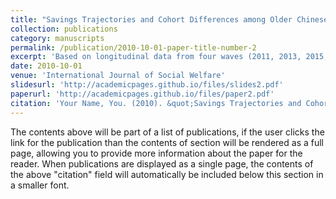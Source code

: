 ```yaml
---
title: "Savings Trajectories and Cohort Differences among Older Chinese Couples"
collection: publications
category: manuscripts
permalink: /publication/2010-10-01-paper-title-number-2
excerpt: 'Based on longitudinal data from four waves (2011, 2013, 2015, and 2018) of the China Health and Retirement Longitudinal Study, we examined savings and savings changes among older couples in China using hierarchical linear models, explored any cohort differences, and analyzed the effects of the accessibility of the employee pension and the number of children on parents' savings. The results indicate that the savings of older couples continued to increase in old age, but the growth slowed down with age. For the cohort born before 1940, savings declined in later years. The cohorts born after 1940 had higher savings, but their savings grew less in later years. Older adults with access to the employee pension saved more and faster. Older adults with more than two children had lower savings, while those from younger cohorts were less impacted.'
date: 2010-10-01
venue: 'International Journal of Social Welfare'
slidesurl: 'http://academicpages.github.io/files/slides2.pdf'
paperurl: 'http://academicpages.github.io/files/paper2.pdf'
citation: 'Your Name, You. (2010). &quot;Savings Trajectories and Cohort Differences among Older Chinese Couples.&quot; <i>International Journal of Social Welfare</i>. 1(2).'
---
```


The contents above will be part of a list of publications, if the user clicks the link for the publication than the contents of section will be rendered as a full page, allowing you to provide more information about the paper for the reader. When publications are displayed as a single page, the contents of the above "citation" field will automatically be included below this section in a smaller font.
